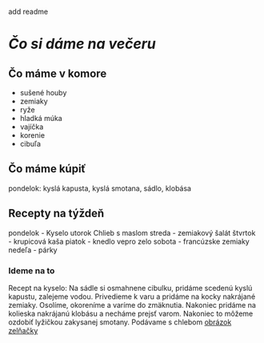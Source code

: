 add readme
# *Čo si dáme na večeru*
## Čo máme v komore
- sušené houby
- zemiaky
- ryže 
- hladká múka
- vajíčka
- korenie
- cibuľa 
## Čo máme kúpiť
pondelok: kyslá kapusta, kyslá smotana, sádlo, klobása
## Recepty na týždeň
pondelok - Kyselo 
utorok Chlieb s maslom
streda - zemiakový šalát
štvrtok - krupicová kaša
piatok - knedlo vepro zelo
sobota - francúzske zemiaky
nedeľa - párky 
### Ideme na to
Recept na kyselo:
Na sádle si osmahnene cibulku, pridáme scedenú kyslú kapustu, zalejeme vodou. Privedieme k varu a pridáme na kocky nakrájané zemiaky. Osolíme, okoreníme a varíme do zmäknutia. Nakoniec pridáme na kolieska nakrájanú klobásu a necháme prejsť varom. Nakoniec to môžeme ozdobiť lyžičkou zakysanej smotany. Podávame s chlebom
[obrázok zelňačky](zelňačka.jpg)

